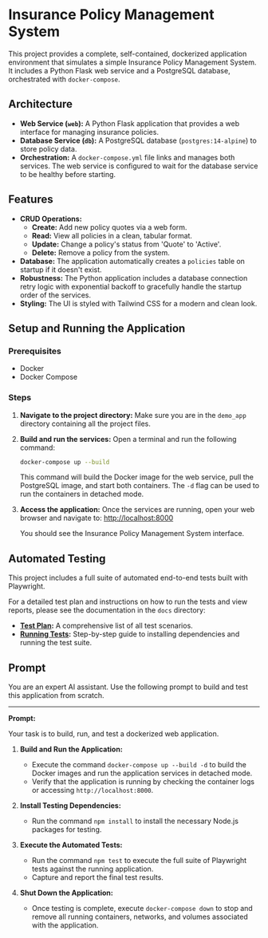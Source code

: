 # Insurance Policy Management System

This project provides a complete, self-contained, dockerized application environment that simulates a simple Insurance Policy Management System. It includes a Python Flask web service and a PostgreSQL database, orchestrated with `docker-compose`.

## Architecture

*   **Web Service (`web`):** A Python Flask application that provides a web interface for managing insurance policies.
*   **Database Service (`db`):** A PostgreSQL database (`postgres:14-alpine`) to store policy data.
*   **Orchestration:** A `docker-compose.yml` file links and manages both services. The web service is configured to wait for the database service to be healthy before starting.

## Features

*   **CRUD Operations:**
    *   **Create:** Add new policy quotes via a web form.
    *   **Read:** View all policies in a clean, tabular format.
    *   **Update:** Change a policy's status from 'Quote' to 'Active'.
    *   **Delete:** Remove a policy from the system.
*   **Database:** The application automatically creates a `policies` table on startup if it doesn't exist.
*   **Robustness:** The Python application includes a database connection retry logic with exponential backoff to gracefully handle the startup order of the services.
*   **Styling:** The UI is styled with Tailwind CSS for a modern and clean look.

## Setup and Running the Application

### Prerequisites

*   Docker
*   Docker Compose

### Steps

1.  **Navigate to the project directory:**
    Make sure you are in the `demo_app` directory containing all the project files.

2.  **Build and run the services:**
    Open a terminal and run the following command:
    ```bash
    docker-compose up --build
    ```
    This command will build the Docker image for the web service, pull the PostgreSQL image, and start both containers. The `-d` flag can be used to run the containers in detached mode.

3.  **Access the application:**
    Once the services are running, open your web browser and navigate to:
    [http://localhost:8000](http://localhost:8000)

    You should see the Insurance Policy Management System interface.

## Automated Testing

This project includes a full suite of automated end-to-end tests built with Playwright.

For a detailed test plan and instructions on how to run the tests and view reports, please see the documentation in the `docs` directory:

-   **[Test Plan](./docs/TEST_PLAN.md):** A comprehensive list of all test scenarios.
-   **[Running Tests](./docs/TESTS_README.md):** Step-by-step guide to installing dependencies and running the test suite.

## Prompt

You are an expert AI assistant. Use the following prompt to build and test this application from scratch.

---

**Prompt:**

Your task is to build, run, and test a dockerized web application.

1.  **Build and Run the Application:**
    - Execute the command `docker-compose up --build -d` to build the Docker images and run the application services in detached mode.
    - Verify that the application is running by checking the container logs or accessing `http://localhost:8000`.

2.  **Install Testing Dependencies:**
    - Run the command `npm install` to install the necessary Node.js packages for testing.

3.  **Execute the Automated Tests:**
    - Run the command `npm test` to execute the full suite of Playwright tests against the running application.
    - Capture and report the final test results.

4.  **Shut Down the Application:**
    - Once testing is complete, execute `docker-compose down` to stop and remove all running containers, networks, and volumes associated with the application.
